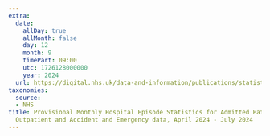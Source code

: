 ```yaml
---
extra:
  date:
    allDay: true
    allMonth: false
    day: 12
    month: 9
    timePart: 09:00
    utc: 1726128000000
    year: 2024
  url: https://digital.nhs.uk/data-and-information/publications/statistical/provisional-monthly-hospital-episode-statistics-for-admitted-patient-care-outpatient-and-accident-and-emergency-data/april-2024---july-2024
taxonomies:
  source:
  - NHS
title: Provisional Monthly Hospital Episode Statistics for Admitted Patient Care,
  Outpatient and Accident and Emergency data, April 2024 - July 2024
---
```


